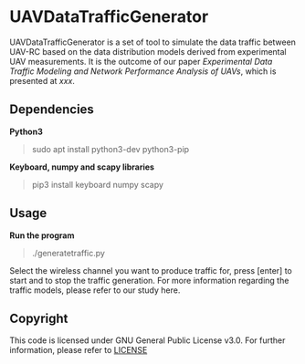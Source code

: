 # UAVDataTrafficGenerator 

UAVDataTrafficGenerator is a set of tool to simulate the data traffic between UAV-RC based on the data distribution models derived from experimental UAV measurements. It is the outcome of our paper *Experimental Data Traffic Modeling and Network Performance Analysis of UAVs*, which is presented at *xxx*. 

## Dependencies
**Python3**
> sudo apt install python3-dev python3-pip

**Keyboard, numpy and scapy libraries**
> pip3 install keyboard numpy scapy 

## Usage
**Run the program**
> ./generatetraffic.py

Select the wireless channel you want to produce traffic for, press [enter] to start and to stop the traffic generation. 
For more information regarding the traffic models, please refer to our study here.

## Copyright
This code is licensed under GNU General Public License v3.0. For further information, please refer to [LICENSE](./B/LICENSE)
